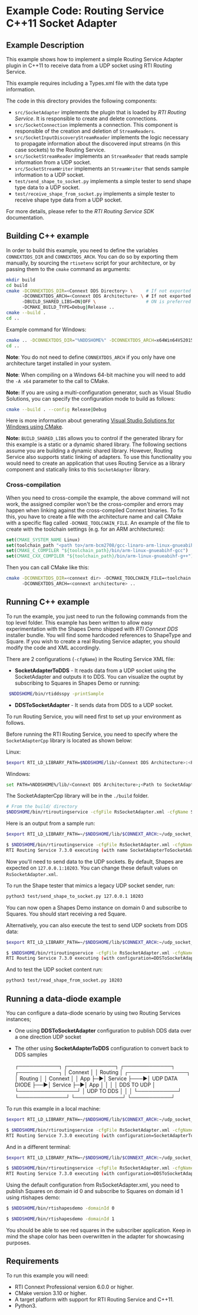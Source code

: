 # Example Code: Routing Service C++11 Socket Adapter

## Example Description

This example shows how to implement a simple Routing Service Adapter plugin
in C++11 to receive data from a UDP socket using RTI Routing Service.

This example requires including a Types.xml file with the data type information.

The code in this directory provides the following components:

-   `src/SocketAdapter` implements the plugin that is loaded by *RTI Routing
Service*. It is responsible to create and delete connections.
-   `src/SocketConnection` implements a connection. This component is
responsible of the creation and deletion of `StreamReaders`.
-   `src/SocketInputDiscoveryStreamReader` implements the logic necessary to
propagate information about the discovered input streams (in this case
sockets) to the Routing Service.
-   `src/SocketStreamReader` implements an `StreamReader` that reads sample
information from a UDP socket.
-   `src/SocketStreamWriter` implements an `StreamWriter` that sends sample
information to a UDP socket.
-   `test/send_shape_to_socket.py` implements a simple tester to send shape
type data to a UDP socket.
-   `test/receive_shape_from_socket.py` implements a simple tester to receive shape
type data from a UDP socket.

For more details, please refer to the *RTI Routing Service SDK* documentation.

## Building C++ example

In order to build this example, you need to define the variables
`CONNEXTDDS_DIR` and `CONNEXTDDS_ARCH`. You can do so by exporting them
manually, by sourcing the `rtisetenv` script for your architecture, or by
passing them to the `cmake` command as arguments:

```bash
mkdir build
cd build
cmake -DCONNEXTDDS_DIR=<Connext DDS Directory> \     # If not exported
      -DCONNEXTDDS_ARCH=<Connext DDS Architecture> \ # If not exported
      -DBUILD_SHARED_LIBS=ON|OFF \                   # ON is preferred
      -DCMAKE_BUILD_TYPE=Debug|Release ..
cmake --build .
cd ..
```

Example command for Windows:

```bash
cmake .. -DCONNEXTDDS_DIR="%NDDSHOME%" -DCONNEXTDDS_ARCH=x64Win64VS2015 -DBUILD_SHARED_LIBS=ON -DCMAKE_BUILD_TYPE=Release -A x64 -G "Visual Studio 17 2022"
cd ..
```

**Note**: You do not need to define `CONNEXTDDS_ARCH` if you only have one
architecture target installed in your system.

**Note**: When compiling on a Windows 64-bit machine you will need to add the
`-A x64` parameter to the call to CMake.

**Note:** If you are using a multi-configuration generator, such as Visual
Studio Solutions, you can specify the configuration mode to build as follows:

```bash
cmake --build . --config Release|Debug
```

Here is more information about generating
[Visual Studio Solutions for Windows using CMake](https://cmake.org/cmake/help/v3.16/generator/Visual%20Studio%2016%202019.html#platform-selection).

**Note:** `BUILD_SHARED_LIBS` allows you to control if the generated library
for this example is a static or a dynamic shared library. The following
sections assume you are building a dynamic shared library. However, Routing
Service also supports static linking of adapters. To use this functionality
you would need to create an application that uses Routing Service as a library
component and statically links to this `SocketAdapter` library.

### Cross-compilation

When you need to cross-compile the example, the above
command will not work, the assigned compiler won't be the cross-compiler and
errors may happen when linking against the cross-compiled Connext binaries.
To fix this, you have to create a file with the architecture name and call
CMake with a specific flag called ``-DCMAKE_TOOLCHAIN_FILE``.
An example of the file to create with the toolchain settings (e.g. for an
ARM architectures):

```cmake
set(CMAKE_SYSTEM_NAME Linux)
set(toolchain_path "<path to>/arm-bcm2708/gcc-linaro-arm-linux-gnueabihf-raspbian")
set(CMAKE_C_COMPILER "${toolchain_path}/bin/arm-linux-gnueabihf-gcc")
set(CMAKE_CXX_COMPILER "${toolchain_path}/bin/arm-linux-gnueabihf-g++")
```

Then you can call CMake like this:

```bash
cmake -DCONNEXTDDS_DIR=<connext dir> -DCMAKE_TOOLCHAIN_FILE=<toolchain file created above>
      -DCONNEXTDDS_ARCH=<connext architecture> ..
```

## Running C++ example

To run the example, you just need to run the following commands from the top
level folder. This example has been written to allow easy experimentation with
the Shapes Demo shipped with *RTI Connext DDS* installer bundle. You will find
some hardcoded references to ShapeType and Square. If you wish to create a
real Routing Service adapter, you should modify the code and XML accordingly.

There are 2 configurations (`-cfgName`) in the Routing Service XML file:

-   **SocketAdapterToDDS** - It reads data from a UDP socket using the
SocketAdapter and outputs it to DDS. You can visualize the ouptut by
subscribing to Squares in Shapes Demo or running:

```bash
 $NDDSHOME/bin/rtiddsspy -printSample
```

-   **DDSToSocketAdapter** - It sends data from DDS to a UDP socket. 

To run Routing Service, you will need first to set up your environment as
follows.

Before running the RTI Routing Service, you need to specify where the
`SocketAdapterCpp` library is located as shown below:

Linux:

```bash
$export RTI_LD_LIBRARY_PATH=$NDDSHOME/lib/<Connext DDS Architecture>:<Path to SocketAdapterCpp library, the build/ folder>
```

Windows:

```bash
set PATH=%NDDSHOME%/lib/<Connext DDS Architecture>;<Path to SocketAdapterCpp library, the build/Release folder>
```

The SocketAdapterCpp library will be in the `./build` folder.

```bash
# From the build/ directory
$NDDSHOME/bin/rtiroutingservice -cfgFile RsSocketAdapter.xml -cfgName SocketAdapterToDDS
```

Here is an output from a sample run:

```bash
$export RTI_LD_LIBRARY_PATH=~/$NDDSHOME/lib/$CONNEXT_ARCH:~/udp_socket_adapter_typed/build/

$ $NDDSHOME/bin/rtiroutingservice -cfgFile RsSocketAdapter.xml -cfgName SocketAdapterToDDS
RTI Routing Service 7.3.0 executing (with name SocketAdapterToSocketAdapter)
```

Now you'll need to send data to the UDP sockets. By default, Shapes are
expected on `127.0.0.1:10203`. You can change these default values on
`RsSocketAdapter.xml`.

To run the Shape tester that mimics a legacy UDP socket sender, run:

```bash
python3 test/send_shape_to_socket.py 127.0.0.1 10203
```

You can now open a Shapes Demo instance on domain 0 and subscribe to Squares.
You should start receiving a red Square.

Alternatively, you can also execute the test to send UDP sockets from DDS data:

```bash
$export RTI_LD_LIBRARY_PATH=~/$NDDSHOME/lib/$CONNEXT_ARCH:~/udp_socket_adapter_typed/build/

$ $NDDSHOME/bin/rtiroutingservice -cfgFile RsSocketAdapter.xml -cfgName DDSToSocketAdapter
RTI Routing Service 7.3.0 executing (with configuration=DDSToSocketAdapter)
```

And to test the UDP socket content run:
```bash
python3 test/read_shape_from_socket.py 10203
```


## Running a data-diode example

You can configure a data-diode scenario by using two Routing Services instances;
- One using **DDSToSocketAdapter** configuration to publish DDS data over a one direction UDP socket
- The other using **SocketAdapterToDDS** configuration to convert back to DDS samples
                                                                                        
  ┌───────────┐  ┌─────────────┐                         ┌─────────────┐  ┌───────────┐ 
  │  Connext  │  │   Routing   │    ┌────────────────┐   │   Routing   │  │  Connext  │ 
  │    App    ├─►│   Service   ├───►│ UDP DATA DIODE ├──►│   Service   ├─►│    App    │ 
  │           │  │ DDS TO UDP  │    └────────────────┘   │ UDP TO DDS  │  │           │ 
  └───────────┘  └─────────────┘                         └─────────────┘  └───────────┘ 
                                                                                        
To run this example in a local machine:
```bash
$export RTI_LD_LIBRARY_PATH=~/$NDDSHOME/lib/$CONNEXT_ARCH:~/udp_socket_adapter_typed/build/

$ $NDDSHOME/bin/rtiroutingservice -cfgFile RsSocketAdapter.xml -cfgName SocketAdapterToDDS
RTI Routing Service 7.3.0 executing (with configuration=SocketAdapterToDDS)
```
And in a different terminal:
```bash
$export RTI_LD_LIBRARY_PATH=~/$NDDSHOME/lib/$CONNEXT_ARCH:~/udp_socket_adapter_typed/build/

$ $NDDSHOME/bin/rtiroutingservice -cfgFile RsSocketAdapter.xml -cfgName DDSToSocketAdapter
RTI Routing Service 7.3.0 executing (with configuration=DDSToSocketAdapter)
```

Using the default configuration from RsSocketAdapter.xml, you need to publish Squares 
on domain id 0 and subscribe to Squares on domain id 1 using rtishapes demo:

```bash
$ $NDDSHOME/bin/rtishapesdemo -domainId 0
```

```bash
$ $NDDSHOME/bin/rtishapesdemo -domainId 1
```

You should be able to see red squares in the subscriber application.
Keep in mind the shape color has been overwritten in the adapter for showcasing purposes.

## Requirements

To run this example you will need:

- RTI Connext Professional version 6.0.0 or higher.
- CMake version 3.10 or higher.
- A target platform with support for RTI Routing Service and C++11.
- Python3.
